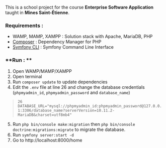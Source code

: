 This is a school project for the course **Enterprise Software Application** taught in **Mines Saint-Étienne**.

### **Requirements :**
- WAMP, MAMP, XAMPP : Solution stack with Apache, MariaDB, PHP
- [Composer][1] : Dependency Manager for PHP
- [Symfony CLI][2] : Symfony Command Line Interface

### **Run : **
1. Open WAMP/MAMP/XAMPP
2. Open terminal
3. Run `composer update` to update dependencies
4. Edit the `.env` file at line 26 and change the database credentials (`phpmyadmin_id`, `phpmyadmin_password` and `database_name`)
> `26 DATABASE_URL="mysql://phpmyadmin_id:phpmyadmin_password@127.0.0.1:3306/database_name?serverVersion=10.11.2-MariaDB&charset=utf8mb4"`
5. Run `php bin/console make:migration` then `php bin/console doctrine:migrations:migrate` to migrate the database.
6. Run `symfony server:start -d`
7. Go to http://localhost:8000/home

[1]: https://getcomposer.org/
[2]: https://symfony.com/

